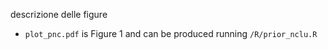 descrizione delle figure

* `plot_pnc.pdf` is Figure 1 and can be produced running `/R/prior_nclu.R`
